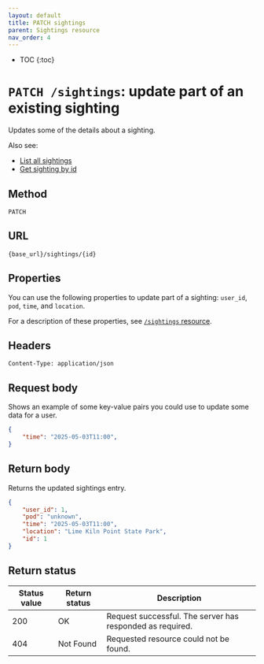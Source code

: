 ```yaml
---
layout: default
title: PATCH sightings
parent: Sightings resource
nav_order: 4
---
```


- TOC
{:toc}

# `PATCH /sightings`: update part of an existing sighting

Updates some of the details about a sighting.

Also see:

* [List all sightings](./sightings-get.md)
* [Get sighting by id](./sightings-get.md)

## Method

`PATCH`

## URL

`{base_url}/sightings/{id}`

## Properties

You can use the following properties to update part of a sighting: `user_id`, `pod`, `time`, and `location`.

For a description of these properties, see [`/sightings` resource](./sightings-resource.md).

## Headers

`Content-Type: application/json`

## Request body

Shows an example of some key-value pairs you could use to update some data for a user.

```json
{
    "time": "2025-05-03T11:00",
}
```

## Return body

Returns the updated sightings entry.

```json
{
    "user_id": 1,
    "pod": "unknown",
    "time": "2025-05-03T11:00",
    "location": "Lime Kiln Point State Park",
    "id": 1
}
```

## Return status

| Status value | Return status | Description                                               |
| ------------ | ------------- | --------------------------------------------------------- |
| 200          | OK            | Request successful. The server has responded as required. |
| 404          | Not Found     | Requested resource could not be found.                    |

